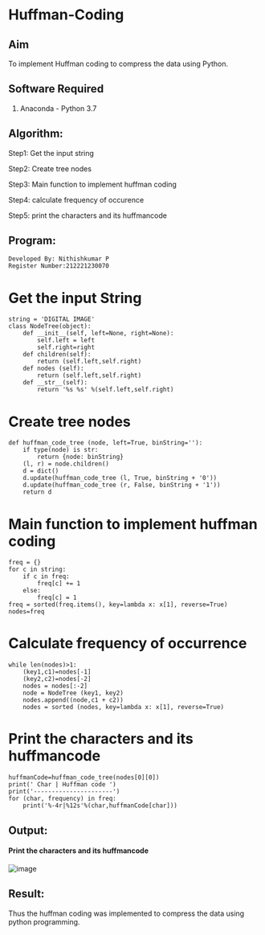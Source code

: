 
# Huffman-Coding
## Aim
To implement Huffman coding to compress the data using Python.

## Software Required
1. Anaconda - Python 3.7

## Algorithm:
Step1:
Get the input string

Step2:
Create tree nodes

Step3:
Main function to implement huffman coding

Step4:
calculate frequency of occurence

Step5:
print the characters and its huffmancode
## Program:
```
Developed By: Nithishkumar P
Register Number:212221230070
```

# Get the input String
```
string = 'DIGITAL IMAGE'
class NodeTree(object):
    def __init__(self, left=None, right=None): 
        self.left = left
        self.right=right
    def children(self):
        return (self.left,self.right)
    def nodes (self):
        return (self.left,self.right)
    def __str__(self):
        return '%s %s' %(self.left,self.right)
```

# Create tree nodes
```
def huffman_code_tree (node, left=True, binString=''):
    if type(node) is str:
        return {node: binString}
    (l, r) = node.children()
    d = dict()
    d.update(huffman_code_tree (l, True, binString + '0'))
    d.update(huffman_code_tree (r, False, binString + '1'))
    return d
```
# Main function to implement huffman coding
```
freq = {}
for c in string:
    if c in freq:
        freq[c] += 1
    else:
        freq[c] = 1
freq = sorted(freq.items(), key=lambda x: x[1], reverse=True)
nodes=freq
```

# Calculate frequency of occurrence
```
while len(nodes)>1:
    (key1,c1)=nodes[-1]
    (key2,c2)=nodes[-2]
    nodes = nodes[:-2]
    node = NodeTree (key1, key2)
    nodes.append((node,c1 + c2))
    nodes = sorted (nodes, key=lambda x: x[1], reverse=True)
```

# Print the characters and its huffmancode
```
huffmanCode=huffman_code_tree(nodes[0][0])
print(' Char | Huffman code ') 
print('----------------------')
for (char, frequency) in freq:
    print('%-4r|%12s'%(char,huffmanCode[char]))
```

## Output:

#### Print the characters and its huffmancode
![image](https://github.com/SamyukthaSreenivasan/HUFFMAN--CODING/assets/119475703/cba43a50-d111-482f-9996-73cccbb6d06c)

## Result:
Thus the huffman coding was implemented to compress the data using python programming.
